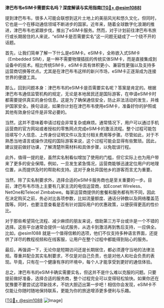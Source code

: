 **津巴布韦eSIM卡需要实名吗？深度解读与实用指南[[TG💪+ @esim1088](https://t.me/s/esim1088)]**

提到津巴布韦，很多人可能会联想到这片土地上的美丽风光和悠久文化，但同时，它也是一个在移动通信领域不断进步的国家。近年来，随着全球数字化浪潮的推进，津巴布韦也紧跟步伐，推出了eSIM卡服务。然而，对于计划前往津巴布韦旅行或长期居住的人来说，“eSIM卡是否需要实名”这一问题无疑成了一个绕不开的话题。

首先，让我们简单了解一下什么是eSIM卡。eSIM卡，全称嵌入式SIM卡（Embedded SIM），是一种不需要物理插拔的传统实体SIM卡，而是直接集成到设备中的技术。相比传统SIM卡，eSIM卡具有体积更小、兼容性更强以及支持多运营商切换等优点。尤其是在津巴布韦这样的新兴市场，eSIM卡正逐渐成为连接世界的便捷工具。

那么，回到问题本身：津巴布韦的eSIM卡是否需要实名呢？答案是肯定的。根据津巴布韦通信监管机构的规定，无论是本地居民还是国际游客，在申请eSIM卡时都需要提供真实的身份信息。这是为了确保通信安全，防止非法活动的发生，并维护国家安全。换句话说，如果你计划在津巴布韦使用eSIM卡，准备好你的护照或其他有效身份证件是非常必要的。

当然，这并不意味着申请过程会非常复杂或麻烦。通常情况下，用户可以通过手机运营商的官方网站或者授权的零售网点完成eSIM卡的激活流程。整个过程可能包括填写个人信息、上传身份证明文件以及支付相关费用等步骤。尽管如此，对于不熟悉当地语言或操作流程的国际游客来说，这个过程可能会显得有些繁琐。因此，建议提前做好功课，了解清楚所需材料和具体步骤，以免耽误行程。

此外，值得一提的是，虽然实名制看似增加了使用的门槛，但它实际上也为用户带来了更多的安全保障。例如，一旦发生紧急情况，运营商能够迅速定位用户的地理位置，从而提供及时的帮助和支持。这对于身处异国他乡的游客而言尤为重要。

当然，除了实名制要求外，选择合适的eSIM卡服务商也是至关重要的一步。目前，津巴布韦市场上主要有几家主流的电信运营商，如Econet Wireless、NetOne和Telecel Zimbabwe。每家运营商提供的套餐和服务都有所不同，因此在决定购买之前，务必对比各项参数，比如流量额度、通话分钟数以及网络覆盖范围等。同时，也要注意查看是否有针对国际用户的优惠政策，以便获得更高的性价比。

对于那些希望简化流程、减少麻烦的朋友来说，借助第三方平台或许是一个不错的选择。这些平台通常会提供一站式服务，从选卡到激活再到售后支持，一应俱全。比如，@esim1088 就是一个值得信赖的选项，他们不仅支持多种语言界面，还提供了详尽的教程视频和在线客服，让用户在整个过程中都能得到贴心的服务。

最后，再强调一下，无论你是短期访问还是长期居住，都必须遵守当地的法律法规。尊重并配合其实名制要求，不仅是对自己负责，也是对他人和社会负责的表现。毕竟，只有在一个健康有序的环境中，每个人才能享受到更好的通信体验。

总之，津巴布韦的eSIM卡确实需要实名，但这并不是什么难以克服的问题。只要提前做好准备，选择合适的服务商，整个过程完全可以变得轻松愉快。如果你还在犹豫要不要尝试这项新技术，不妨大胆迈出第一步吧！相信你会发现，eSIM卡不仅能让你随时随地保持联系，更能为你的旅途增添更多便利与乐趣。

[[TG💪+ @esim1088](https://t.me/s/esim1088) ![Image](https://i.postimg.cc/4NQfJmqS/Snipaste-2025-05-13-00-14-12.png)]